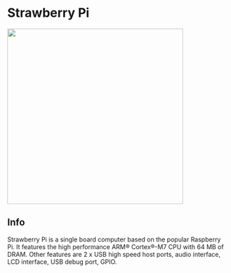 # Strawberry Pi

<img width="400" src="https://github.com/bjornbrodtkorb/strawberry-pi/blob/master/Graphics/pre_cover.PNG">

## Info

Strawberry Pi is a single board computer based on the popular Raspberry Pi. It features the high performance ARM® Cortex®-M7 CPU with 64 MB of DRAM. Other features are 2 x USB high speed host ports, audio interface, LCD interface, USB debug port, GPIO. 
